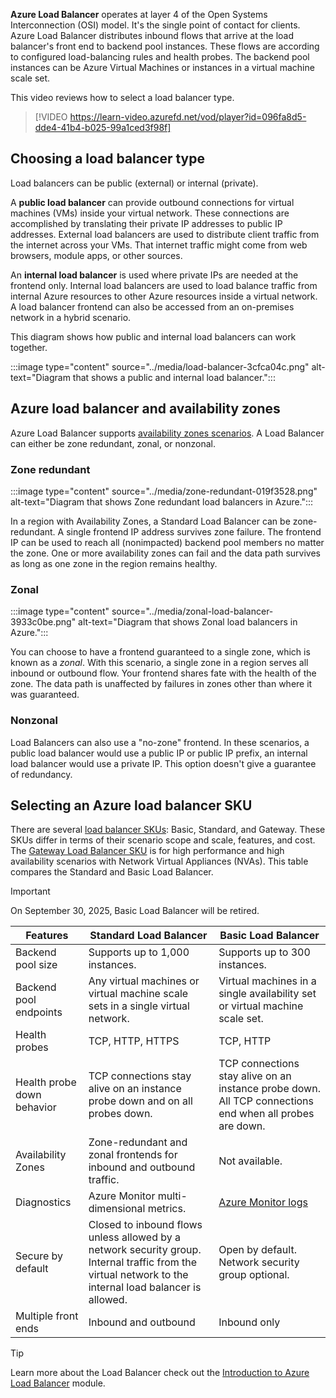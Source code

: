 

**Azure Load Balancer** operates at layer 4 of the Open Systems Interconnection (OSI) model. It's the single point of contact for clients. Azure Load Balancer distributes inbound flows that arrive at the load balancer's front end to backend pool instances. These flows are according to configured load-balancing rules and health probes. The backend pool instances can be Azure Virtual Machines or instances in a virtual machine scale set.

This video reviews how to select a load balancer type.  

> [!VIDEO https://learn-video.azurefd.net/vod/player?id=096fa8d5-dde4-41b4-b025-99a1ced3f98f]



## Choosing a load balancer type

Load balancers can be public (external) or internal (private).

A **public load balancer** can provide outbound connections for virtual machines (VMs) inside your virtual network. These connections are accomplished by translating their private IP addresses to public IP addresses. External load balancers are used to distribute client traffic from the internet across your VMs. That internet traffic might come from web browsers, module apps, or other sources.

An **internal load balancer** is used where private IPs are needed at the frontend only. Internal load balancers are used to load balance traffic from internal Azure resources to other Azure resources inside a virtual network. A load balancer frontend can also be accessed from an on-premises network in a hybrid scenario.

This diagram shows how public and internal load balancers can work together.

:::image type="content" source="../media/load-balancer-3cfca04c.png" alt-text="Diagram that shows a public and internal load balancer.":::

## Azure load balancer and availability zones

Azure Load Balancer supports [availability zones scenarios](/azure/reliability/reliability-load-balancer#availability-zone-support). A Load Balancer can either be zone redundant, zonal, or nonzonal. 

### Zone redundant

:::image type="content" source="../media/zone-redundant-019f3528.png" alt-text="Diagram that shows Zone redundant load balancers in Azure.":::


In a region with Availability Zones, a Standard Load Balancer can be zone-redundant. A single frontend IP address survives zone failure. The frontend IP can be used to reach all (nonimpacted) backend pool members no matter the zone. One or more availability zones can fail and the data path survives as long as one zone in the region remains healthy.

### Zonal

:::image type="content" source="../media/zonal-load-balancer-3933c0be.png" alt-text="Diagram that shows Zonal load balancers in Azure.":::

You can choose to have a frontend guaranteed to a single zone, which is known as a *zonal*. With this scenario, a single zone in a region serves all inbound or outbound flow. Your frontend shares fate with the health of the zone. The data path is unaffected by failures in zones other than where it was guaranteed. 

### Nonzonal

Load Balancers can also use a "no-zone" frontend. In these scenarios, a public load balancer would use a public IP or public IP prefix, an internal load balancer would use a private IP. This option doesn't give a guarantee of redundancy.

## Selecting an Azure load balancer SKU

There are several [load balancer SKUs](/azure/load-balancer/skus): Basic, Standard, and Gateway. These SKUs differ in terms of their scenario scope and scale, features, and cost. The [Gateway Load Balancer SKU](/azure/load-balancer/gateway-overview) is for high performance and high availability scenarios with Network Virtual Appliances (NVAs). This table compares the Standard and Basic Load Balancer.

> [!IMPORTANT]
> On September 30, 2025, Basic Load Balancer will be retired. 

| **Features** | **Standard Load Balancer** | **Basic Load Balancer** |
| --- | ---  | ---|
| Backend pool size | Supports up to 1,000 instances. | Supports up to 300 instances. |
|  Backend pool endpoints |Any virtual machines or virtual machine scale sets in a single virtual network. | Virtual machines in a single availability set or virtual machine scale set. |
| Health probes | TCP, HTTP, HTTPS | TCP, HTTP |
| Health probe down behavior | TCP connections stay alive on an instance probe down and on all probes down. | TCP connections stay alive on an instance probe down. All TCP connections end when all probes are down. |
| Availability Zones | Zone-redundant and zonal frontends for inbound and outbound traffic. | Not available. |
| Diagnostics | Azure Monitor multi-dimensional metrics. | [Azure Monitor logs](/azure/load-balancer/load-balancer-monitor-log) |
| Secure by default | Closed to inbound flows unless allowed by a network security group. Internal traffic from the virtual network to the internal load balancer is allowed.  | Open by default. Network security group optional. |
| Multiple front ends | Inbound and outbound | Inbound only |


> [!TIP]
> Learn more about the Load Balancer check out the [Introduction to Azure Load Balancer](/training/modules/intro-to-azure-load-balancer/) module.